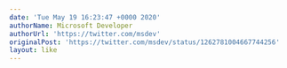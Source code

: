 ```yaml
---
date: 'Tue May 19 16:23:47 +0000 2020'
authorName: Microsoft Developer
authorUrl: 'https://twitter.com/msdev'
originalPost: 'https://twitter.com/msdev/status/1262781004667744256'
layout: like
---
```

